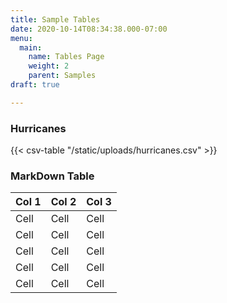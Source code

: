 ```yaml
---
title: Sample Tables
date: 2020-10-14T08:34:38.000-07:00
menu:
  main:
    name: Tables Page
    weight: 2
    parent: Samples
draft: true

---
```

### Hurricanes

{{< csv-table "/static/uploads/hurricanes.csv" >}}

### MarkDown Table

| Col 1 | Col 2 | Col 3 |
| --- | --- | --- |
| Cell | Cell | Cell |
| Cell | Cell | Cell |
| Cell | Cell | Cell |
| Cell | Cell | Cell |
| Cell | Cell | Cell |